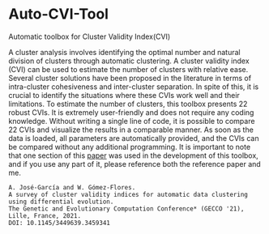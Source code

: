 # Auto-CVI-Tool
Automatic toolbox for Cluster Validity Index(CVI)

A cluster analysis involves identifying the optimal number and natural division of clusters through automatic clustering. A cluster validity index (CVI) can be used to estimate the number of clusters with relative ease. Several cluster solutions have been proposed in the literature in terms of intra-cluster cohesiveness and inter-cluster separation. In spite of this, it is crucial to identify the situations where these CVIs work well and their limitations.
To estimate the number of clusters, this toolbox presents 22 robust CVIs. It is extremely user-friendly and does not require any coding knowledge.
Without writing a single line of code, it is possible to compare 22 CVIs and visualize the results in a comparable manner.
As soon as the data is loaded, all parameters are automatically provided, and the CVIs can be compared without any additional programming.
It is important to note that one section of this [paper](https://dl.acm.org/doi/10.1145/3449639.3459341) was used in the development of this toolbox, and if you use any part of it, please reference both the reference paper and me.

```
A. José-García and W. Gómez-Flores.
A survey of cluster validity indices for automatic data clustering using differential evolution.
The Genetic and Evolutionary Computation Conference* (GECCO '21), Lille, France, 2021.
DOI: 10.1145/3449639.3459341
```
